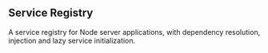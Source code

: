 ## Service Registry

A service registry for Node server applications, with dependency resolution,
injection and lazy service initialization.
